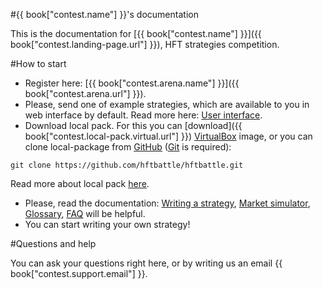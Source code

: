 #{{ book["contest.name"] }}'s documentation

This is the documentation for [{{ book["contest.name"] }}]({{ book["contest.landing-page.url"] }}), HFT strategies competition.

#How to start
- Register here: [{{ book["contest.arena.name"] }}]({{ book["contest.arena.url"] }}).
- Please, send one of example strategies, which are available to you in web interface by default. Read more here: [User interface](interface/README.md).
- Download local pack. For this you can [download]({{ book["contest.local-pack.virtual.url"] }}) [VirtualBox]({{book["virtualbox.url"]}}) image, or you can clone local-package from [GitHub](https://github.com/hftbattle/hftbattle) ([Git](http://git-scm.com/download) is required):
```
git clone https://github.com/hftbattle/hftbattle.git
```
Read more about local pack [here](local-pack/README.md).
- Please, read the documentation: [Writing a strategy](strategy/README.md), [Market simulator](simulator/README.md), [Glossary](terms.md), [FAQ](FAQ.md) will be helpful.
- You can start writing your own strategy!

#Questions and help

You can ask your questions right here, or by writing us an email {{ book["contest.support.email"] }}.
